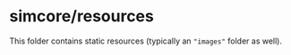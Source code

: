# simcore/resources

This folder contains static resources (typically an `"images"` folder as well).
